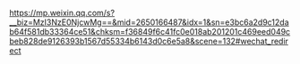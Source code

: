 <https://mp.weixin.qq.com/s?__biz=MzI3NzE0NjcwMg==&mid=2650166487&idx=1&sn=e3bc6a2d9c12dab64f581db33364ce51&chksm=f36849f6c41fc0e018ab201201c469eed049cbeb828de9126393b1567d55334b6143d0c6e5a8&scene=132#wechat_redirect>